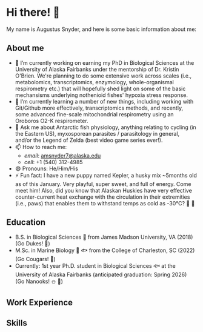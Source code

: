# Hi there! 👋
My name is Augustus Snyder, and here is some basic information about me:

## About me

- 🔭 I’m currently working on earning my PhD in Biological Sciences at the University of Alaska Fairbanks under the mentorship of Dr. Kristin O'Brien. We're planning to do some extensive work across scales (i.e., metabolomics, transcriptomics, enzymology, whole-organismal respirometry etc.) that will hopefully shed light on some of the basic mechansisms underlying nothenioid fishes' hypoxia stress response.
- :brain: I’m currently learning a number of new things, including working with Git/Github more effectively, transcriptomics methods, and recently, some advanced fine-scale mitochondrial respirometry using an Oroboros O2-K respirometer.
- 💬 Ask me about Antarctic fish physiology, anything relating to cycling (in the Eastern US), myxosporean parasites / parasitology in general, and/or the Legend of Zelda (best video game series ever!).
- 📫 How to reach me: 
  * _email_: amsnyder7@alaska.edu
  * _cell_: +1 (540) 312-4985
- 😄 Pronouns: He/Him/His
- ⚡ Fun fact: I have a new puppy named Kepler, a husky mix ~5months old as of this January. Very playful, super sweet, and full of energy. Come meet him! Also, did you know that Alaskan Huskies have very effective counter-current heat exchange with the circulation in their extremities (i.e., paws) that enables them to withstand temps as cold as -30°C? :wolf: :paw_prints:

## Education
- B.S. in Biological Sciences :herb: from James Madson University, VA (2018) (Go Dukes! :dog:)
- M.Sc. in Marine Biology :octopus: :fish: from the College of Charleston, SC (2022) (Go Cougars! :leopard:)
- Currently: 1st year Ph.D. student in Biological Sciences :fish: at the University of Alaska Fairbanks (anticipated graduation: Spring 2026) (Go Nanooks! :snowman: :bear:)

## Work Experience


## Skills

<!--
**Augustus-M-Snyder/Augustus-M-Snyder** is a ✨ _special_ ✨ repository because its `README.md` (this file) appears on your GitHub profile.

Here are some ideas to get you started:

- 🔭 I’m currently working on ...
- 🌱 I’m currently learning ...
- 👯 I’m looking to collaborate on ...
- 🤔 I’m looking for help with ...
- 💬 Ask me about ...
- 📫 How to reach me: ...
- 😄 Pronouns: ...
- ⚡ Fun fact: ...
-->
